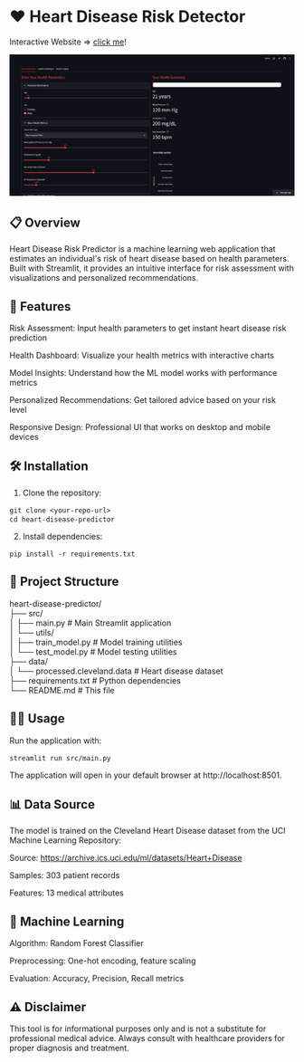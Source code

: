 # ❤️ Heart Disease Risk Detector

Interactive Website => [click me](https://heartdetector.streamlit.app/)!

![thumbnail](images/thumbnail.png)

## 📋 Overview
Heart Disease Risk Predictor is a machine learning web application that estimates an individual's risk of heart disease based on health parameters. Built with Streamlit, it provides an intuitive interface for risk assessment with visualizations and personalized recommendations.

## 🚀 Features
Risk Assessment: Input health parameters to get instant heart disease risk prediction

Health Dashboard: Visualize your health metrics with interactive charts

Model Insights: Understand how the ML model works with performance metrics

Personalized Recommendations: Get tailored advice based on your risk level

Responsive Design: Professional UI that works on desktop and mobile devices

## 🛠️ Installation
1. Clone the repository:

```
git clone <your-repo-url>
cd heart-disease-predictor
```

2. Install dependencies:

```
pip install -r requirements.txt
```

## 📁 Project Structure

heart-disease-predictor/ \
├── src/ \
│   ├── main.py                 # Main Streamlit application \
│   └── utils/ \
│       ├── train_model.py      # Model training utilities \
│       └── test_model.py       # Model testing utilities \
├── data/ \
│   └── processed.cleveland.data  # Heart disease dataset \
├── requirements.txt            # Python dependencies \
└── README.md                   # This file 

## 🏃‍♂️ Usage
Run the application with:

```
streamlit run src/main.py
```

The application will open in your default browser at http://localhost:8501.

## 📊 Data Source
The model is trained on the Cleveland Heart Disease dataset from the UCI Machine Learning Repository:

Source: https://archive.ics.uci.edu/ml/datasets/Heart+Disease

Samples: 303 patient records

Features: 13 medical attributes

## 🤖 Machine Learning
Algorithm: Random Forest Classifier

Preprocessing: One-hot encoding, feature scaling

Evaluation: Accuracy, Precision, Recall metrics

## ⚠️ Disclaimer
This tool is for informational purposes only and is not a substitute for professional medical advice. Always consult with healthcare providers for proper diagnosis and treatment.
